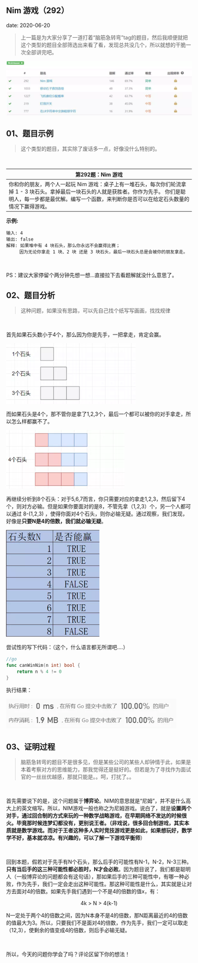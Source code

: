  
##	Nim 游戏（292）
date:	2020-06-20
 

> 上一篇是为大家分享了一道打着“脑筋急转弯”tag的题目，然后我顺便就把这个类型的题目全部筛选出来看了看，发现总共没几个，所以就想的干脆一次全部讲完吧。

<img src="20/1.jpg" alt="PNG" style="zoom: 67%;" />

## 01、题目示例

> 这个类型的题目，其实除了废话多一点，好像没什么特别的。

<br/>

| 第292题：Nim 游戏                                            |
| ------------------------------------------------------------ |
| 你和你的朋友，两个人一起玩 Nim 游戏：桌子上有一堆石头，每次你们轮流拿掉 1 - 3 块石头。拿掉最后一块石头的人就是获胜者。你作为先手。 你们是聪明人，每一步都是最优解。编写一个函数，来判断你是否可以在给定石头数量的情况下赢得游戏。 |

**示例:**

```
输入: 4
输出: false 
解释: 如果堆中有 4 块石头，那么你永远不会赢得比赛；
     因为无论你拿走 1 块、2 块 还是 3 块石头，最后一块石头总是会被你的朋友拿走。
```

<br/>

PS：建议大家停留个两分钟先想一想...直接拉下去看题解就没什么意思了。

## 02、题目分析

> 这种问题，如果没有思路，可以先自己找个纸写写画画，找找规律

<br/>

首先如果石头数小于4个，那么因为你是先手，一把拿走，肯定会赢。

<img src="20/2.jpg" alt="PNG" style="zoom: 80%;" />

而如果石头是4个，那不管你是拿了1,2,3个，最后一个都可以被你的对手拿走，所以怎么样都赢不了。

<img src="20/3.jpg" alt="PNG" style="zoom: 80%;" />

再继续分析到8个石头：对于5,6,7而言，你只需要对应的拿走1,2,3，然后留下4个，则对方必输。但是如果你要面对的是8，不管先拿（1,2,3）个，另一个人都可以通过 8-(1,2,3) ，使得你面对4个石头，则你必输无疑。通过观察，我们发现，好像是**只要N是4的倍数，我们就必输无疑**。

<img src="20/4.jpg" alt="PNG" style="zoom: 80%;" />

尝试性的写下代码：（这个，什么语言都无所谓吧....）

```go
//go
func canWinNim(n int) bool {
    return n % 4 != 0
}
```

执行结果：

<img src="20/5.jpg" alt="PNG" style="zoom: 80%;" />

## 03、证明过程

> 脑筋急转弯的题目不是很多见，但是某些公司的某些人却钟情于此，如果是本着考察对方的思维能力，那我觉得还是挺好的。但若是为了寻找作为面试官的一丝丝优越感，那就只能是。。呵，打扰了。。

<br/>

首先需要说下的是，这个问题属于**博弈论**。NIM的意思就是“尼姆”，并不是什么高大上的英文缩写。所以，NIM游戏一般也称之为尼姆游戏。说白了，就是**设置两个对手，通过回合制的方式来玩的一种数学战略游戏，**在早期网络不发达的时候很火。毕竟那时候连梦幻都没有，更别说王者。（非戏说，很多回合制游戏，其实本质就是数学游戏。而对于王者这种多人实时竞技游戏更是如此，如果想玩好，数学学不好，基本就凉凉。有兴趣的，可以了解一下**游戏平衡师**）

<br/>

回到本题，假若对于先手有N个石头，那么后手的可能性有N-1，N-2，N-3三种。**只有当后手的这三种可能性都必胜时，N才会必败**。因为题目说了，我们都是聪明人（一般博弈论的问题都会有这句话），那如果后手的三种可能性中，有哪一种必败，作为先手，我们一定会走出这种可能性。那这种可能性是什么，其实就是让对方去面对4的倍数。如果先手我们遇到一个不是4的倍数的值x，有：

<center>4k > N > 4(k-1)</center>

N一定处于两个4的倍数之间，因为N本身不是4的倍数，那N距离最近的4的倍数的值最大为3。所以，只要我们不是面对4的倍数，作为先手，我们一定可以取走（12,3），使剩余的值变成4的倍数，则后手必输无疑。

<br/>

所以，今天的问题你学会了吗？评论区留下你的想法！
